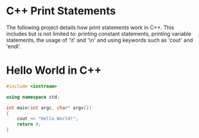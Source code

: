 # C++ Print Statements
The following project details how print statements work in C++. This includes but is not limited to: printing constant statements, printing variable statements, the usage of '\t' and '\n' and using keywords such as 'cout' and 'endl'.

# Hello World in C++

```c++
#include <iostream>

using namespace std;

int main(int argc, char* argv[])
{
    cout << "Hello World!";
    return 0;
}
```
